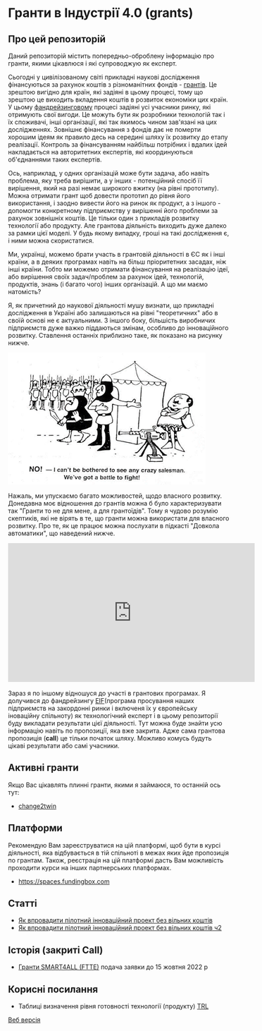 # Гранти в Індустрії 4.0 (grants)

## Про цей репозиторій

Даний репозиторій містить попередньо-оброблену інформацію про гранти, якими цікавлюся і які супроводжую як експерт.

Сьогодні у цивілізованому світі прикладні наукові дослідження фінансуються за рахунок коштів з різноманітних фондів - [грантів](https://uk.wikipedia.org/wiki/Грант). Це зрештою вигідно для країн, які задіяні в цьому процесі, тому що зрештою це виходить вкладення коштів в розвиток економіки цих країн. У цьому [фандрейзинговому](https://uk.wikipedia.org/wiki/Фандрейзинг) процесі задіяні усі учасники ринку, які отримують свої вигоди. Це можуть бути як розробники технологій так і їх споживачі, інші організації, які так якимось чином зав'язані на цих дослідженнях. Зовнішнє фінансування з фондів дає не померти хорошим ідеям як правило десь на середині шляху їх розвитку до етапу реалізації. Контроль за фінансуванням найбільш потрібних і вдалих ідей накладається на авторитетних експертів, які координуються об'єднаннями таких експертів. 

Ось, наприклад, у одних організацій може бути задача, або навіть проблема, яку треба вирішити, а  у інших - потенційний спосіб її вирішення, який на разі немає широкого вжитку (на рівні прототипу). Можна отримати грант щоб довести прототип до рівня його використання, і заодно вивести його на ринок як продукт, а з іншого - допомогти конкретному підприємству у вирішенні його проблеми за рахунок зовнішніх коштів. Це тільки один з прикладів розвитку технології або продукту. Але грантова діяльність виходить дуже далеко за рамки цієї моделі. У будь якому випадку, гроші на такі дослідження є, і ними можна скористатися.   

Ми, українці, можемо брати участь в грантовій діяльності в ЄС як і інші країни, а в деяких програмах навіть на більш пріоритетних засадах, ніж інші країни. Тобто ми можемо отримати фінансування на реалізацію ідеї, або вирішення своїх задач/проблем за рахунок ідей, технологій, продуктів, знань (і багато чого) інших організацій. А що ми маємо натомість? 

Я, як причетний до наукової діяльності мушу визнати, що прикладні дослідження в Україні або залишаються на рівні "теоретичних" або в своїй основі не є актуальними. З іншого боку, більшість виробничих підприємств дуже важко піддаються змінам, особливо до інноваційного розвитку. Ставлення останніх приблизно таке, як показано на рисунку нижче.   

![image-20220921173702496](media/image-20220921173702496.png)

Нажаль, ми упускаємо багато можливостей, щодо власного розвитку. Донедавна моє відношення до грантів можна б було характеризувати так "Гранти то не для мене, а для грантоїдів". Тому я чудово розумію скептиків, які не вірять в те, що гранти можна використати для власного розвитку. Про те, як це працює можна послухати в підкасті "Довкола автоматики", що наведений нижче.

<iframe width="560" height="315" src="https://www.youtube.com/embed/VdpW_OzxZtY" title="YouTube video player" frameborder="0" allow="accelerometer; autoplay; clipboard-write; encrypted-media; gyroscope; picture-in-picture" allowfullscreen></iframe>    

Зараз я по іншому відношуся до участі в грантових програмах. Я долучився до фандрейзингу [EIF](https://appau.org.ua/publications/eif-formuvannya-komandy-tehnologichnyh-brokeriv/)(програма просування наших підприємств на закордонні ринки і включеня їх у європейську іноваційну спільноту) як технологічний експерт і в цьому репозиторії буду викладати результати цієї діяльності. Тут можна буде знайти усю інформацію навіть по пропозиції, яка вже закрита. Адже сама грантова пропозиція (**call**) це тільки початок шляху. Можливо комусь будуть цікаві результати або самі учасники.

## Активні гранти

Якщо Вас цікавлять плинні гранти, якими я займаюся, то останній ось тут:

- [change2twin](smart4all/README.md)

## Платформи

Рекомендую Вам зареєструватися на цій платформі, щоб бути в курсі діяльності, яка відбувається в тій спільноті в межах яких йде пропозиція по грантам. Також, реєстрація на цій платформі дасть Вам можливість проходити курси на інших партнерських платформах.  

- https://spaces.fundingbox.com 

## Статті

- [Як впровадити пілотний інноваційний проект без вільних коштів](smart4all/article.md)
- [Як впровадити пілотний інноваційний проект без вільних коштів ч2](smart4all/article1.md)

## Історія (закриті Call)

- [Гранти SMART4ALL (FTTE)](smart4all/README.md) подача заявки до 15 жовтня 2022 р    

## Корисні посилання

- Таблиці визначення рівня готовності технології (продукту) [TRL](https://www.sikorskychallenge.com/trl/)



[Веб версія](https://pupenasan.github.io/grants/)
